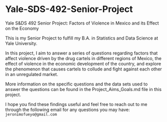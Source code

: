 # Yale-SDS-492-Senior-Project
Yale S&amp;DS 492 Senior Project: Factors of Violence in Mexico and its Effect on the Economy


This is my Senior Project to fulfill my B.A. in Statistics and Data Science at Yale University.

In this project, I aim to answer a series of questions regarding factors that affect violence driven by the drug cartels in different regions of Mexico, the effect of violence in the economic development of the country, and explore the phenomenon that causes cartels to collude and fight against each other in an unregulated market.

More information on the specific questions and the data sets used to answer the questions can be found in the Project_Aims_Goals.md file in this project.

I hope you find these findings useful and feel free to reach out to me through the following email for any questions you may have: `jeronimofueyo@gmail.com` 